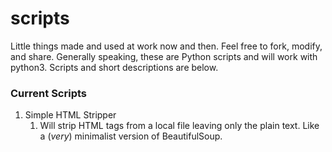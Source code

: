 # scripts
Little things made and used at work now and then. Feel free to fork, modify, and share. Generally speaking, these are Python scripts and will work with python3. Scripts and short descriptions are below.

### Current Scripts ###
1. Simple HTML Stripper
    1. Will strip HTML tags from a local file leaving only the plain text. Like a (*very*) minimalist version of BeautifulSoup. 
